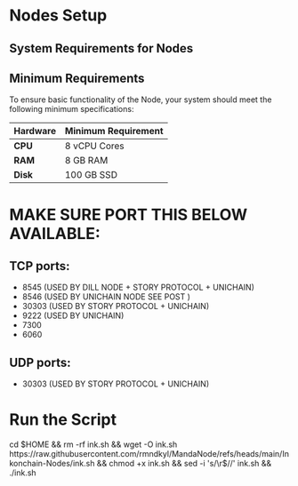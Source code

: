 # Nodes Setup

## System Requirements for Nodes

## Minimum Requirements
To ensure basic functionality of the Node, your system should meet the following minimum specifications:

| **Hardware** | **Minimum Requirement** |
|--------------|-------------------------|
| **CPU**      | 8 vCPU Cores            |
| **RAM**      | 8 GB RAM               |
| **Disk**     | 100 GB SSD              |

# MAKE SURE PORT THIS BELOW AVAILABLE:
## TCP ports:
 - 8545 (USED BY DILL NODE + STORY PROTOCOL + UNICHAIN)
 - 8546 (USED BY UNICHAIN NODE SEE POST ) 
 - 30303 (USED BY STORY PROTOCOL + UNICHAIN)
 - 9222 (USED BY UNICHAIN)
 - 7300
 - 6060

## UDP ports:
 - 30303 (USED BY STORY PROTOCOL + UNICHAIN)
 
 # Run the Script
 cd $HOME && rm -rf ink.sh && wget -O ink.sh https://raw.githubusercontent.com/rmndkyl/MandaNode/refs/heads/main/Inkonchain-Nodes/ink.sh && chmod +x ink.sh && sed -i 's/\r$//' ink.sh && ./ink.sh
